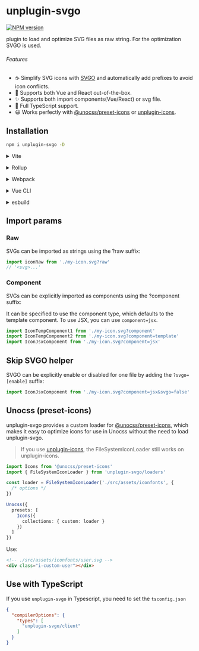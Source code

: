 # unplugin-svgo

[![NPM version](https://img.shields.io/npm/v/unplugin-svgo?color=a1b858&label=)](https://www.npmjs.com/package/unplugin-svgo)

plugin to load and optimize SVG files as raw string. For the optimization SVGO is used.

###### Features

- ☕️ Simplify SVG icons with [SVGO](https://github.com/svg/svgo) and automatically add prefixes to avoid icon conflicts.
- 💚 Supports both Vue and React out-of-the-box.
- ✨ Supports both import components(Vue/React) or svg file.
- 🦾 Full TypeScript support.
- 😃 Works perfectly with [@unocss/preset-icons](https://unocss.dev/presets/icons) or [unplugin-icons](https://github.com/antfu/unplugin-icons).

## Installation

```sh
npm i unplugin-svgo -D
```


<details>
<summary>Vite</summary><br>

```ts
// vite.config.ts
import Svgo from 'unplugin-svgo/vite'

export default defineConfig({
  plugins: [
    Svgo({ /* options */ }),
  ],
})
```

<br></details>



<details>
<summary>Rollup</summary><br>

```ts
// rollup.config.js
import Svgo from 'unplugin-svgo/rollup'

export default {
  plugins: [
    Svgo({ /* options */ }),
  ],
}
```

<br></details>



<details>
<summary>Webpack</summary><br>

```ts
// webpack.config.js
module.exports = {
  /* ... */
  plugins: [
    require('unplugin-svgo/webpack')({ /* options */ }),
  ],
}
```

<br></details>



<details>
<summary>Vue CLI</summary><br>

```ts
// vue.config.js
module.exports = {
  configureWebpack: {
    plugins: [
      require('unplugin-svgo/webpack')({ /* options */ }),
    ],
  },
}
```

<br></details>



<details>
<summary>esbuild</summary><br>

```ts
// esbuild.config.js
import { build } from 'esbuild'

build({
  /* ... */
  plugins: [
    require('unplugin-svgo/esbuild')({
      /* options */
    }),
  ],
})
```

<br></details>

## Import params

### Raw

SVGs can be imported as strings using the ?raw suffix:

```js
import iconRaw from './my-icon.svg?raw'
// '<svg>...'
```

### Component

SVGs can be explicitly imported as components using the ?component suffix:

It can be specified to use the component type, which defaults to the template component. To use JSX, you can use `component=jsx`.

```js
import IconTempComponent1 from './my-icon.svg?component'
import IconTempComponent2 from './my-icon.svg?component=template'
import IconJsxComponent from './my-icon.svg?component=jsx'
```

## Skip SVGO helper

SVGO can be explicitly enable or disabled for one file by adding the `?svgo=[enable]` suffix:

```ts
import IconJsxComponent from './my-icon.svg?component=jsx&svgo=false'
```

## Unocss (preset-icons)

unplugin-svgo provides a custom loader for [@unocss/preset-icons](https://unocss.dev/presets/icons), which makes it easy to optimize icons for use in Unocss without the need to load unplugin-svgo.

> If you use [unplugin-icons](https://github.com/antfu/unplugin-icons), the FileSystemIconLoader still works on unplugin-icons.

```ts
import Icons from '@unocss/preset-icons'
import { FileSystemIconLoader } from 'unplugin-svgo/loaders'

const loader = FileSystemIconLoader('./src/assets/iconfonts', {
  /* options */
})

Unocss({
  presets: [
    Icons({
      collections: { custom: loader }
    })
  ]
})
```

Use:

```html
<!-- ./src/assets/iconfonts/user.svg -->
<div class="i-custom-user"></div>
```

## Use with TypeScript

If you use `unplugin-svgo` in Typescript, you need to set the `tsconfig.json`

```json
{
  "compilerOptions": {
    "types": [
      "unplugin-svgo/client"
    ]
  }
}
```
